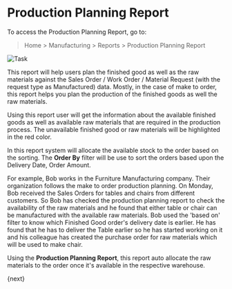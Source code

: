 <!-- add-breadcrumbs -->
# Production Planning Report

To access the Production Planning Report, go to:

> Home > Manufacturing > Reports > Production Planning Report

<img class="screenshot" alt="Task" src="{{docs_base_url}}/v12/assets/img/manufacturing/production-planning-report.png">

This report will help users plan the finished good as well as the raw materials against the Sales Order / Work Order / Material Request (with the request type as Manufactured) data. Mostly, in the case of make to order, this report helps you plan the production of the finished goods as well the raw materials.

Using this report user will get the information about the available finished goods as well as available raw materials that are required in the production process. The unavailable finished good or raw materials will be highlighted in the red color.

In this report system will allocate the available stock to the order based on the sorting. The **Order By** filter will be use to sort the orders based upon the Delivery Date, Order Amount.

For example, Bob works in the Furniture Manufacturing company. Their organization follows the make to order production planning. On Monday, Bob received the Sales Orders for tables and chairs from different customers. So Bob has checked the production planning report to check the availability of the raw materials and he found that either table or chair can be manufactured with the available raw materials. Bob used the 'based on' filter to know which Finished Good order's delivery date is earlier. He has found that he has to deliver the Table earlier so he has started working on it and his colleague has created the purchase order for raw materials which will be used to make chair.

Using the **Production Planning Report**, this report auto allocate the raw materials to the order once it's available in the respective warehouse.

{next}
